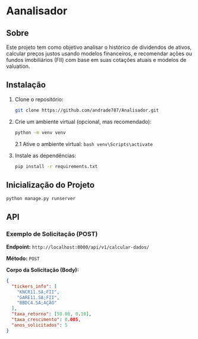 # Aanalisador


## Sobre
Este projeto tem como objetivo analisar o histórico de dividendos de ativos, calcular preços justos usando modelos financeiros, e recomendar ações ou fundos imobiliários (FII) com base em suas cotações atuais e modelos de valuation.


## Instalação

1. Clone o repositório:

    ```bash
    git clone https://github.com/andrade787/Analisador.git
    ```

2. Crie um ambiente virtual (opcional, mas recomendado):

    ```bash
    python -m venv venv
    ```
    
    2.1
      Ative o ambiente virtual:
        ```bash
        venv\Scripts\activate
        ```

3. Instale as dependências:

    ```bash
    pip install -r requirements.txt
    ```

## Inicialização do Projeto

    python manage.py runserver


## API

### Exemplo de Solicitação (POST)

**Endpoint:** `http://localhost:8000/api/v1/calcular-dados/`

**Método:** `POST`

**Corpo da Solicitação (Body):**

```json
{
  "tickers_info": [
    "KNCR11.SA;FII",
    "GARE11.SA;FII",
    "BBDC4.SA;AÇÃO"
  ],
  "taxa_retorno": [50.08, 0.10],
  "taxa_crescimento": 0.005,
  "anos_solicitados": 5
}

